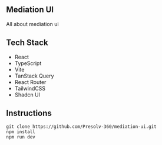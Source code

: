 ## Mediation UI

All about mediation ui

## Tech Stack

- React
- TypeScript
- Vite
- TanStack Query
- React Router
- TailwindCSS
- Shadcn UI

## Instructions
```
git clone https://github.com/Presolv-360/mediation-ui.git
npm install
npm run dev
```
